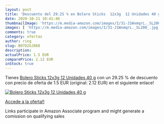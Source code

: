 ```yaml
---
layout: post
title: 'Descuento del 29.25 % en Bolero Sticks  12x3g  12 Unidades 40 g'
date: 2020-10-21 10:41:40
thumbnailImage: 'https://m.media-amazon.com/images/I/31-J1WxmqrL._SL200_.jpg'
images: [ 'https://m.media-amazon.com/images/I/31-J1WxmqrL._SL200_.jpg' ]
comments: true
category: ofertas
author: ring
slug: B07D2GJ868
description:
actualPrice: 1.5 EUR
comparePrice: 2.12 EUR
inStock: true
---
```


Tienes [Bolero Sticks  12x3g  12 Unidades 40 g](https://www.amazon.es/dp/B07D2GJ868/?tag=tolees-21) con un 29.25 % de descuento con precio de oferta de 1.5 EUR (original: 2.12 EUR) en el siguiente enlace!

[![Bolero Sticks  12x3g  12 Unidades 40 g](https://m.media-amazon.com/images/I/31-J1WxmqrL._SL200_.jpg)](https://www.amazon.es/dp/B07D2GJ868/?tag=tolees-21)

[Accede a la oferta!!](https://www.amazon.es/dp/B07D2GJ868/?tag=tolees-21)

Links participate in Amazon Associate program and might generate a comission on qualifying sales


